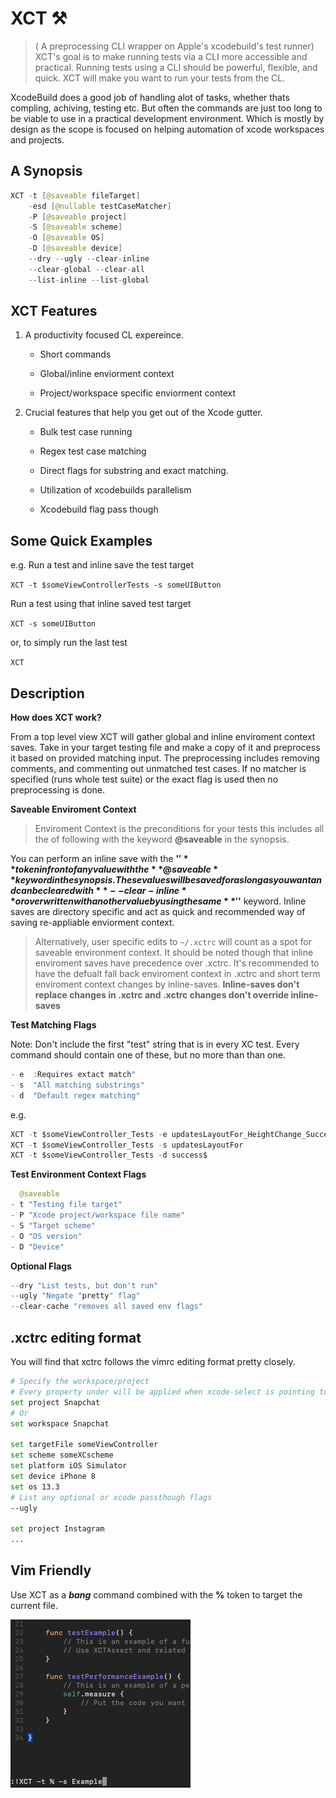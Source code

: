 # XCT ⚒ 
> ( A preprocessing CLI wrapper on Apple's xcodebuild's test runner)
XCT's goal is to make running tests via a CLI more accessible and practical. Running tests using a CLI should be powerful, flexible, and quick. XCT will make you want to run your tests from the CL.

XcodeBuild does a good job of handling alot of tasks, whether thats compling, achiving, testing etc. But often the commands are just too long to be viable to use in a practical development environment. Which is mostly by design as the scope is focused on helping automation of xcode workspaces and projects.


A Synopsis
---

```swift
XCT -t [@saveable fileTarget]
    -esd [@nullable testCaseMatcher]
    -P [@saveable project]
    -S [@saveable scheme] 
    -O [@saveable OS]
    -D [@saveable device]
    --dry --ugly --clear-inline
    --clear-global --clear-all
    --list-inline --list-global
```

XCT Features
---


1. A productivity focused CL expereince.

    - Short commands 

    - Global/inline enviorment context 

    - Project/workspace specific enviorment context

2. Crucial features that help you get out of the Xcode gutter.

    - Bulk test case running

    - Regex test case matching

    - Direct flags for substring and exact matching.

    - Utilization of xcodebuilds parallelism

    - Xcodebuild flag pass though

Some Quick Examples
---

e.g.
Run a test and inline save the test target

`XCT -t $someViewControllerTests -s someUIButton`

Run a test using that inline saved test target

`XCT -s someUIButton`

or, to simply run the last test

`XCT`


Description
---

**How does XCT work?**

From a top level view XCT will gather global and inline enviroment context saves. Take in your target testing file and make a copy of it and preprocess it based on provided matching input. The preprocessing includes removing comments, and commenting out unmatched test cases. If no matcher is specified (runs whole test suite) or the exact flag is used then no preprocessing is done. 

**Saveable Enviroment Context**

> Enviroment Context is the preconditions for your tests this includes all the of following with the keyword **@saveable** in the synopsis.

You can perform an inline save with the **'$'** token infront of any value with the **@saveable** keyword in the synopsis. These values will be saved for aslong as you want and can be cleared with **--clear-inline** or overwritten with another value by using the same **'$'** keyword. Inline saves are directory specific and act as quick and recommended way of saving re-appliable enviorment context. 

> Alternatively, user specific edits to `~/.xctrc` will count as a spot for saveable environment context. It should be noted though that inline enviroment saves have precedence over .xctrc. It's recommended to have the defualt fall back enviroment context in .xctrc and short term enviroment context changes by inline-saves.
**Inline-saves don't replace changes in .xctrc and .xctrc changes don't override inline-saves**

**Test Matching Flags**

Note: Don't include the first "test" string that is in every XC test.
Every command should contain one of these, but no more than than one.

```swift
- e  :Requires extact match"
- s  "All matching substrings"
- d  "Default regex matching"
```
e.g. 
```swift
XCT -t $someViewController_Tests -e updatesLayoutFor_HeightChange_Success
XCT -t $someViewController_Tests -s updatesLayoutFor
XCT -t $someViewController_Tests -d success$
```

**Test Environment Context Flags**

```swift
  @saveable
- t "Testing file target"
- P "Xcode project/workspace file name"
- S "Target scheme"
- O "OS version"
- D "Device"
```

**Optional Flags**

```swift
--dry "List tests, but don't run"
--ugly "Negate "pretty" flag"
--clear-cache "removes all saved env flags"
```

.xctrc editing format
---
You will find that xctrc follows the vimrc editing format pretty closely.

```bash
# Specify the workspace/project
# Every property under will be applied when xcode-select is pointing to this workspace/project
set project Snapchat
# Or
set workspace Snapchat

set targetFile someViewController 
set scheme someXCscheme
set platform iOS Simulator
set device iPhone 8
set os 13.3
# List any optional or xcode passthough flags
--ugly

set project Instagram
...
```

Vim Friendly
---

Use XCT as a **_bang_** command combined with the **%** token to target the current file.

![Vim Usage](https://github.com/JoeManto/XCT/blob/master/vimUsage.png)
